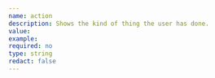 ```yaml
---
name: action
description: Shows the kind of thing the user has done.
value:
example:
required: no
type: string
redact: false
---
```

